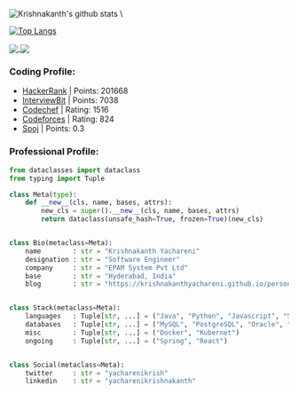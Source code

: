 <!--
**KrishnakanthYachareni/KrishnakanthYachareni** is a ✨ _special_ ✨ repository because its `README.md` (this file) appears on your GitHub profile.

Here are some ideas to get you started:

- 🔭 I’m currently working on ...
- 🌱 I’m currently learning ...
- 👯 I’m looking to collaborate on ...
- 🤔 I’m looking for help with ...
- 💬 Ask me about ...
- 📫 How to reach me: ...
- 😄 Pronouns: ...
- ⚡ Fun fact: ...
-->
![Krishnakanth's github stats](https://github-readme-stats.vercel.app/api?username=KrishnakanthYachareni&count_private=true&show_icons=true) \

[![Top Langs](https://github-readme-stats.vercel.app/api/top-langs/?username=KrishnakanthYachareni&langs_count=8&hide=dcl)](https://github.com/KrishnakanthYachareni/personal-website)

<a href="https://github.com/KrishnakanthYachareni/personal-website">
  <img align="center" src="https://github-readme-stats.vercel.app/api/pin/?username=KrishnakanthYachareni&repo=personal-website" />
</a>
<a href="https://github.com/KrishnakanthYachareni/Gayle-Laakmann-McDowell">
  <img align="center" src="https://github-readme-stats.vercel.app/api/pin/?username=KrishnakanthYachareni&repo=Gayle-Laakmann-McDowell" />
</a>

### Coding Profile:
- [HackerRank](https://www.hackerrank.com/yacharenikrish?hr_r=1) | Points: 201668 
- [InterviewBit](https://www.interviewbit.com/profile/yacharenikrish) | Points: 7038
- [Codechef](https://www.codechef.com/users/yacharenikrish) | Rating: 1516
- [Codeforces](https://codeforces.com/profile/yacharenikrish) | Rating: 824
- [Spoj](https://www.spoj.com/users/yacharenikrish/) | Points: 0.3

### Professional Profile:
````python
from dataclasses import dataclass
from typing import Tuple

class Meta(type):
    def __new__(cls, name, bases, attrs):
        new_cls = super().__new__(cls, name, bases, attrs)
        return dataclass(unsafe_hash=True, frozen=True)(new_cls)


class Bio(metaclass=Meta):
    name        : str = "Krishnakanth Yachareni"
    designation : str = "Software Engineer"
    company     : str = "EPAM System Pvt Ltd"
    base        : str = "Hyderabad, India"
    blog        : str = "https://krishnakanthyachareni.github.io/personal-website/"


class Stack(metaclass=Meta):
    languages   : Tuple[str, ...] = ("Java", "Python", "Javascript", "Shell")
    databases   : Tuple[str, ...] = ("MySQL", "PostgreSQL", "Oracle", "NoSQL")
    misc        : Tuple[str, ...] = ("Docker", "Kubernet")
    ongoing     : Tuple[str, ...] = ("Spring", "React")


class Social(metaclass=Meta): 
    twitter     : str = "yacharenikrish"
    linkedin    : str = "yacharenikrishnakanth"
````
